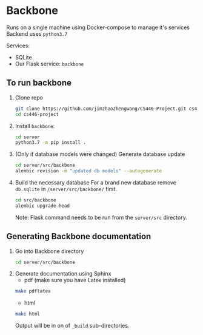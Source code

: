 # Backbone
Runs on a single machine using Docker-compose to manage it's services
Backend uses `python3.7`

Services:
 * SQLite
 * Our Flask service: `backbone`

## To run backbone
1. Clone repo
    ```bash
    git clone https://github.com/jimzhaozhengwang/CS446-Project.git cs446-project
    cd cs446-project
    ```
2. Install `backbone`:
    ```bash
    cd server
    python3.7 -m pip install .
    ```
3. (Only if database models were changed) Generate database update 
    ```bash
    cd server/src/backbone
    alembic revision -m "updated db models" --autogenerate
    ```
4. Build the necessary database
   For a brand new database remove `db.sqlite` in `/server/src/backbone/` first.
   ```bash
   cd src/backbone
   alembic upgrade head
   ```
    Note: Flask command needs to be run from the `server/src` directory.

## Generating Backbone documentation

1. Go into Backbone directory
    ```bash
    cd server/src/backbone
    ```
2. Generate documentation using Sphinx
    * pdf (make sure you have Latex installed)
    ```bash
    make pdflatex
    ```
    * html
    ```bash
    make html
    ```
    Output will be in on of `_build` sub-directories.